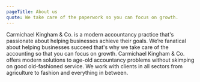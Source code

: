 ```yaml
---
pageTitle: About us
quote: We take care of the paperwork so you can focus on growth.
---
```

Carmichael Kingham & Co. is a modern accountancy practice that's passionate about helping businesses achieve their goals. We’re fanatical about helping businesses succeed that's why we take care of the accounting so that you can focus on growth. Carmichael Kingham & Co. offers modern solutions to age-old accountancy problems without skimping on good old-fashioned service. We work with clients in all sectors from agriculture to fashion and everything in between.
